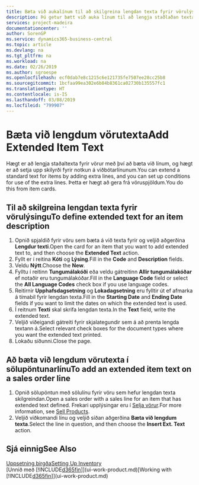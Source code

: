 ```yaml
---
title: Bæta við aukalínum til að skilgreina lengdan texta fyrir vörulýsingu | Microsoft Docs
description: Þú getur bætt við auka línum til að lengja staðlaðan texta sem lýsir vöru.
services: project-madeira
documentationcenter: ''
author: SorenGP
ms.service: dynamics365-business-central
ms.topic: article
ms.devlang: na
ms.tgt_pltfrm: na
ms.workload: na
ms.date: 02/26/2019
ms.author: sgroespe
ms.openlocfilehash: ecf0dab7e8c1215c6e121735fe7507ee28cc25b8
ms.sourcegitcommit: 1bcfaa99ea302e6b84b8361ca02730b135557fc1
ms.translationtype: HT
ms.contentlocale: is-IS
ms.lasthandoff: 03/08/2019
ms.locfileid: "799907"
---
```

# <a name="add-extended-item-text"></a><span data-ttu-id="90765-103">Bæta við lengdum vörutexta</span><span class="sxs-lookup"><span data-stu-id="90765-103">Add Extended Item Text</span></span>
<span data-ttu-id="90765-104">Hægt er að lengja staðaltexta fyrir vörur með því að bæta við línum, og hægt er að setja upp skilyrði fyrir notkun á viðbótarlínunum.</span><span class="sxs-lookup"><span data-stu-id="90765-104">You can extend a standard text for items by adding extra lines, and you can set up conditions for use of the extra lines.</span></span> <span data-ttu-id="90765-105">Þetta er hægt að gera frá vöruspjöldum.</span><span class="sxs-lookup"><span data-stu-id="90765-105">You do this from item cards.</span></span>

## <a name="to-define-extended-text-for-an-item-description"></a><span data-ttu-id="90765-106">Til að skilgreina lengdan texta fyrir vörulýsingu</span><span class="sxs-lookup"><span data-stu-id="90765-106">To define extended text for an item description</span></span>
1. <span data-ttu-id="90765-107">Opnið spjaldið fyrir vöru sem bæta á við texta fyrir og veljið aðgerðina **Lengdur texti**.</span><span class="sxs-lookup"><span data-stu-id="90765-107">Open the card for an item that you want to add extended text to, and then choose the **Extended Text** action.</span></span>
2. <span data-ttu-id="90765-108">Fyllt er í reitina **Kóti** og **Lýsing**.</span><span class="sxs-lookup"><span data-stu-id="90765-108">Fill in the **Code** and **Description** fields.</span></span>
3. <span data-ttu-id="90765-109">Veldu **Nýtt**.</span><span class="sxs-lookup"><span data-stu-id="90765-109">Choose the **New**.</span></span>
4. <span data-ttu-id="90765-110">Fylltu í reitinn **Tungumálakóði** eða veldu gátreitinn **Allir tungumálakóðar** ef notaðir eru tungumálakóðar.</span><span class="sxs-lookup"><span data-stu-id="90765-110">Fill in the **Language Code** field or select the **All Language Codes** check box if you use language codes.</span></span>
5. <span data-ttu-id="90765-111">Reitirnir **Upphafsdagsetning** og **Lokadagsetning** eru fylltir út ef afmarka á tímabil fyrir lengdan texta.</span><span class="sxs-lookup"><span data-stu-id="90765-111">Fill in the **Starting Date** and **Ending Date** fields if you want to limit the dates on which the extended text is used.</span></span>
6. <span data-ttu-id="90765-112">Í reitnum **Texti** skal skrifa lengdan texta.</span><span class="sxs-lookup"><span data-stu-id="90765-112">In the **Text** field, write the extended text.</span></span>
7. <span data-ttu-id="90765-113">Veljið viðeigandi gátreiti fyrir skjalategundir sem á að prenta lengda textann á.</span><span class="sxs-lookup"><span data-stu-id="90765-113">Select relevant check boxes for the document types where you want the extended text printed.</span></span>
8. <span data-ttu-id="90765-114">Lokaðu síðunni.</span><span class="sxs-lookup"><span data-stu-id="90765-114">Close the page.</span></span>

## <a name="to-add-an-extended-item-text-on-a-sales-order-line"></a><span data-ttu-id="90765-115">Að bæta við lengdum vörutexta í sölupöntunarlínu</span><span class="sxs-lookup"><span data-stu-id="90765-115">To add an extended item text on a sales order line</span></span>
1. <span data-ttu-id="90765-116">Opnið sölupöntun með sölulínu fyrir vöru sem hefur lengdan texta skilgreindan.</span><span class="sxs-lookup"><span data-stu-id="90765-116">Open a sales order with a sales line for an item that has extended text defined.</span></span> <span data-ttu-id="90765-117">Frekari upplýsingar eru í [Selja vörur](sales-how-sell-products.md).</span><span class="sxs-lookup"><span data-stu-id="90765-117">For more information, see [Sell Products](sales-how-sell-products.md).</span></span>
2. <span data-ttu-id="90765-118">Veljið viðkomandi línu og veljið síðan aðgerðina **Bæta við lengdum texta**.</span><span class="sxs-lookup"><span data-stu-id="90765-118">Select the line in question, and then choose the **Insert Ext. Text** action.</span></span>

## <a name="see-also"></a><span data-ttu-id="90765-119">Sjá einnig</span><span class="sxs-lookup"><span data-stu-id="90765-119">See Also</span></span>
[<span data-ttu-id="90765-120">Uppsetning birgða</span><span class="sxs-lookup"><span data-stu-id="90765-120">Setting Up Inventory</span></span>](inventory-setup-inventory.md)  
<span data-ttu-id="90765-121">[Unnið með [!INCLUDE[d365fin](includes/d365fin_md.md)]](ui-work-product.md)</span><span class="sxs-lookup"><span data-stu-id="90765-121">[Working with [!INCLUDE[d365fin](includes/d365fin_md.md)]](ui-work-product.md)</span></span>
